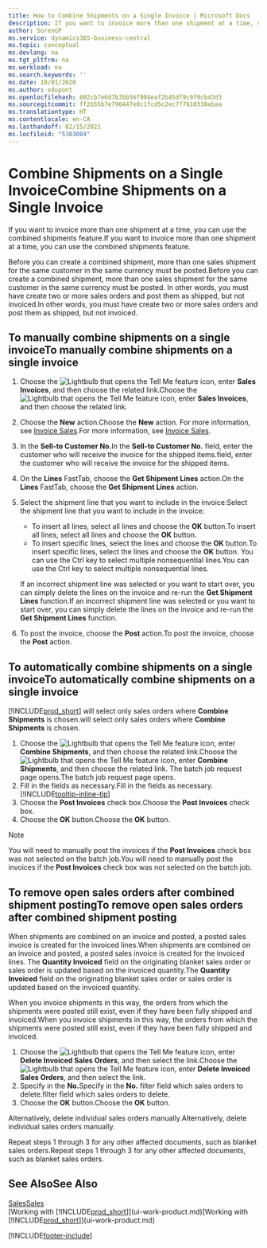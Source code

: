 ```yaml
---
title: How to Combine Shipments on a Single Invoice | Microsoft Docs
description: If you want to invoice more than one shipment at a time, you can use the combined shipments feature.
author: SorenGP
ms.service: dynamics365-business-central
ms.topic: conceptual
ms.devlang: na
ms.tgt_pltfrm: na
ms.workload: na
ms.search.keywords: ''
ms.date: 10/01/2020
ms.author: edupont
ms.openlocfilehash: 802cb7e6d7b7bb56f994eaf2b45df9c9f9cb43d3
ms.sourcegitcommit: ff2b55b7e790447e0c1fcd5c2ec7f7610338ebaa
ms.translationtype: HT
ms.contentlocale: en-CA
ms.lasthandoff: 02/15/2021
ms.locfileid: "5383084"
---
```

# <a name="combine-shipments-on-a-single-invoice"></a><span data-ttu-id="386b0-103">Combine Shipments on a Single Invoice</span><span class="sxs-lookup"><span data-stu-id="386b0-103">Combine Shipments on a Single Invoice</span></span>
<span data-ttu-id="386b0-104">If you want to invoice more than one shipment at a time, you can use the combined shipments feature.</span><span class="sxs-lookup"><span data-stu-id="386b0-104">If you want to invoice more than one shipment at a time, you can use the combined shipments feature.</span></span>  

<span data-ttu-id="386b0-105">Before you can create a combined shipment, more than one sales shipment for the same customer in the same currency must be posted.</span><span class="sxs-lookup"><span data-stu-id="386b0-105">Before you can create a combined shipment, more than one sales shipment for the same customer in the same currency must be posted.</span></span> <span data-ttu-id="386b0-106">In other words, you must have create two or more sales orders and post them as shipped, but not invoiced.</span><span class="sxs-lookup"><span data-stu-id="386b0-106">In other words, you must have create two or more sales orders and post them as shipped, but not invoiced.</span></span> 

## <a name="to-manually-combine-shipments-on-a-single-invoice"></a><span data-ttu-id="386b0-107">To manually combine shipments on a single invoice</span><span class="sxs-lookup"><span data-stu-id="386b0-107">To manually combine shipments on a single invoice</span></span>  
1. <span data-ttu-id="386b0-108">Choose the ![Lightbulb that opens the Tell Me feature](media/ui-search/search_small.png "Tell me what you want to do") icon, enter **Sales Invoices**, and then choose the related link.</span><span class="sxs-lookup"><span data-stu-id="386b0-108">Choose the ![Lightbulb that opens the Tell Me feature](media/ui-search/search_small.png "Tell me what you want to do") icon, enter **Sales Invoices**, and then choose the related link.</span></span>  
2. <span data-ttu-id="386b0-109">Choose the **New** action.</span><span class="sxs-lookup"><span data-stu-id="386b0-109">Choose the **New** action.</span></span> <span data-ttu-id="386b0-110">For more information, see [Invoice Sales](sales-how-invoice-sales.md).</span><span class="sxs-lookup"><span data-stu-id="386b0-110">For more information, see [Invoice Sales](sales-how-invoice-sales.md).</span></span>
3. <span data-ttu-id="386b0-111">In the **Sell-to Customer No.**</span><span class="sxs-lookup"><span data-stu-id="386b0-111">In the **Sell-to Customer No.**</span></span> <span data-ttu-id="386b0-112">field, enter the customer who will receive the invoice for the shipped items.</span><span class="sxs-lookup"><span data-stu-id="386b0-112">field, enter the customer who will receive the invoice for the shipped items.</span></span>  
4. <span data-ttu-id="386b0-113">On the **Lines** FastTab, choose the **Get Shipment Lines** action.</span><span class="sxs-lookup"><span data-stu-id="386b0-113">On the **Lines** FastTab, choose the **Get Shipment Lines** action.</span></span>  
5. <span data-ttu-id="386b0-114">Select the shipment line that you want to include in the invoice:</span><span class="sxs-lookup"><span data-stu-id="386b0-114">Select the shipment line that you want to include in the invoice:</span></span>  

    - <span data-ttu-id="386b0-115">To insert all lines, select all lines and choose the **OK** button.</span><span class="sxs-lookup"><span data-stu-id="386b0-115">To insert all lines, select all lines and choose the **OK** button.</span></span>  
    - <span data-ttu-id="386b0-116">To insert specific lines, select the lines and choose the **OK** button.</span><span class="sxs-lookup"><span data-stu-id="386b0-116">To insert specific lines, select the lines and choose the **OK** button.</span></span> <span data-ttu-id="386b0-117">You can use the Ctrl key to select multiple nonsequential lines.</span><span class="sxs-lookup"><span data-stu-id="386b0-117">You can use the Ctrl key to select multiple nonsequential lines.</span></span>  

    <span data-ttu-id="386b0-118">If an incorrect shipment line was selected or you want to start over, you can simply delete the lines on the invoice and re-run the **Get Shipment Lines** function.</span><span class="sxs-lookup"><span data-stu-id="386b0-118">If an incorrect shipment line was selected or you want to start over, you can simply delete the lines on the invoice and re-run the **Get Shipment Lines** function.</span></span>  
7. <span data-ttu-id="386b0-119">To post the invoice, choose the **Post** action.</span><span class="sxs-lookup"><span data-stu-id="386b0-119">To post the invoice, choose the **Post** action.</span></span>  

## <a name="to-automatically-combine-shipments-on-a-single-invoice"></a><span data-ttu-id="386b0-120">To automatically combine shipments on a single invoice</span><span class="sxs-lookup"><span data-stu-id="386b0-120">To automatically combine shipments on a single invoice</span></span>  
[!INCLUDE[prod_short](includes/prod_short.md)] <span data-ttu-id="386b0-121">will select only sales orders where **Combine Shipments** is chosen.</span><span class="sxs-lookup"><span data-stu-id="386b0-121">will select only sales orders where **Combine Shipments** is chosen.</span></span> 

1. <span data-ttu-id="386b0-122">Choose the ![Lightbulb that opens the Tell Me feature](media/ui-search/search_small.png "Tell me what you want to do") icon, enter **Combine Shipments**, and then choose the related link.</span><span class="sxs-lookup"><span data-stu-id="386b0-122">Choose the ![Lightbulb that opens the Tell Me feature](media/ui-search/search_small.png "Tell me what you want to do") icon, enter **Combine Shipments**, and then choose the related link.</span></span> <span data-ttu-id="386b0-123">The batch job request page opens.</span><span class="sxs-lookup"><span data-stu-id="386b0-123">The batch job request page opens.</span></span>  
2. <span data-ttu-id="386b0-124">Fill in the fields as necessary.</span><span class="sxs-lookup"><span data-stu-id="386b0-124">Fill in the fields as necessary.</span></span> [!INCLUDE[tooltip-inline-tip](includes/tooltip-inline-tip_md.md)]
3. <span data-ttu-id="386b0-125">Choose the **Post Invoices** check box.</span><span class="sxs-lookup"><span data-stu-id="386b0-125">Choose the **Post Invoices** check box.</span></span>  
4. <span data-ttu-id="386b0-126">Choose the **OK** button.</span><span class="sxs-lookup"><span data-stu-id="386b0-126">Choose the **OK** button.</span></span>  

> [!NOTE]  
>  <span data-ttu-id="386b0-127">You will need to manually post the invoices if the **Post Invoices** check box was not selected on the batch job.</span><span class="sxs-lookup"><span data-stu-id="386b0-127">You will need to manually post the invoices if the **Post Invoices** check box was not selected on the batch job.</span></span>  

## <a name="to-remove-open-sales-orders-after-combined-shipment-posting"></a><span data-ttu-id="386b0-128">To remove open sales orders after combined shipment posting</span><span class="sxs-lookup"><span data-stu-id="386b0-128">To remove open sales orders after combined shipment posting</span></span> 
<span data-ttu-id="386b0-129">When shipments are combined on an invoice and posted, a posted sales invoice is created for the invoiced lines.</span><span class="sxs-lookup"><span data-stu-id="386b0-129">When shipments are combined on an invoice and posted, a posted sales invoice is created for the invoiced lines.</span></span> <span data-ttu-id="386b0-130">The **Quantity Invoiced** field on the originating blanket sales order or sales order is updated based on the invoiced quantity.</span><span class="sxs-lookup"><span data-stu-id="386b0-130">The **Quantity Invoiced** field on the originating blanket sales order or sales order is updated based on the invoiced quantity.</span></span>  

<span data-ttu-id="386b0-131">When you invoice shipments in this way, the orders from which the shipments were posted still exist, even if they have been fully shipped and invoiced.</span><span class="sxs-lookup"><span data-stu-id="386b0-131">When you invoice shipments in this way, the orders from which the shipments were posted still exist, even if they have been fully shipped and invoiced.</span></span>   

1. <span data-ttu-id="386b0-132">Choose the ![Lightbulb that opens the Tell Me feature](media/ui-search/search_small.png "Tell me what you want to do") icon, enter **Delete Invoiced Sales Orders**, and then select the link.</span><span class="sxs-lookup"><span data-stu-id="386b0-132">Choose the ![Lightbulb that opens the Tell Me feature](media/ui-search/search_small.png "Tell me what you want to do") icon, enter **Delete Invoiced Sales Orders**, and then select the link.</span></span>  
2. <span data-ttu-id="386b0-133">Specify in the **No.**</span><span class="sxs-lookup"><span data-stu-id="386b0-133">Specify in the **No.**</span></span> <span data-ttu-id="386b0-134">filter field which sales orders to delete.</span><span class="sxs-lookup"><span data-stu-id="386b0-134">filter field which sales orders to delete.</span></span>  
3. <span data-ttu-id="386b0-135">Choose the **OK** button.</span><span class="sxs-lookup"><span data-stu-id="386b0-135">Choose the **OK** button.</span></span>  

<span data-ttu-id="386b0-136">Alternatively, delete individual sales orders manually.</span><span class="sxs-lookup"><span data-stu-id="386b0-136">Alternatively, delete individual sales orders manually.</span></span>  

<span data-ttu-id="386b0-137">Repeat steps 1 through 3 for any other affected documents, such as blanket sales orders.</span><span class="sxs-lookup"><span data-stu-id="386b0-137">Repeat steps 1 through 3 for any other affected documents, such as blanket sales orders.</span></span>

## <a name="see-also"></a><span data-ttu-id="386b0-138">See Also</span><span class="sxs-lookup"><span data-stu-id="386b0-138">See Also</span></span>  
[<span data-ttu-id="386b0-139">Sales</span><span class="sxs-lookup"><span data-stu-id="386b0-139">Sales</span></span>](sales-manage-sales.md)  
<span data-ttu-id="386b0-140">[Working with [!INCLUDE[prod_short](includes/prod_short.md)]](ui-work-product.md)</span><span class="sxs-lookup"><span data-stu-id="386b0-140">[Working with [!INCLUDE[prod_short](includes/prod_short.md)]](ui-work-product.md)</span></span>


[!INCLUDE[footer-include](includes/footer-banner.md)]